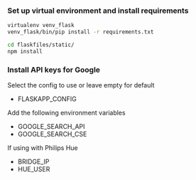 
### Set up virtual environment and install requirements

```bash
virtualenv venv_flask
venv_flask/bin/pip install -r requirements.txt

cd flaskfiles/static/
npm install
```
### Install API keys for Google
Select the config to use or leave empty for default
* FLASKAPP_CONFIG

Add the following environment variables
* GOOGLE_SEARCH_API
* GOOGLE_SEARCH_CSE

If using with Philips Hue
* BRIDGE_IP
* HUE_USER
